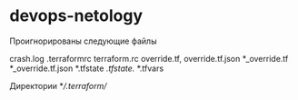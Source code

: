 # devops-netology
Проигнорированы следующие файлы

crash.log
.terraformrc
terraform.rc
override.tf,
override.tf.json
*_override.tf
*_override.tf.json
*.tfstate
*.tfstate.*
*.tfvars

Директории **/.terraform/*
